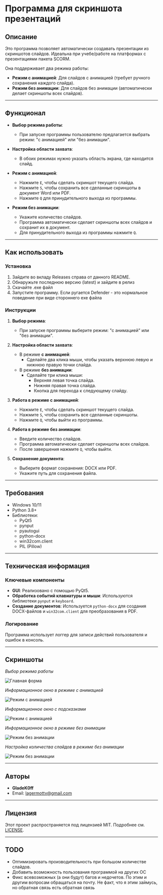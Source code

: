 # Программа для скриншота презентаций

## Описание
Это программа позволяет автоматически создавать презентации из скриншотов слайдов. Идеальна при учебе/работе на платформах с презентациями пакета SCORM. 

Она поддерживает два режима работы:
- **Режим с анимацией**: Для слайдов с анимацией (требует ручного сохранения каждого слайда).
- **Режим без анимации**: Для слайдов без анимации (автоматически делает скриншоты всех слайдов).

---

## Функционал
- **Выбор режима работы**:
  - При запуске программы пользователю предлагается выбрать режим: "с анимацией" или "без анимации".
  
- **Настройка области захвата**:
  - В обоих режимах нужно указать область экрана, где находится слайд.

- **Режим с анимацией**:
  - Нажмите `E`, чтобы сделать скриншот текущего слайда.
  - Нажмите `S`, чтобы сохранить все сделанные скриншоты в документ Word или PDF.
  - Нажмите `Q` для принудительного выхода из программы.

- **Режим без анимации**:
  - Укажите количество слайдов.
  - Программа автоматически сделает скриншоты всех слайдов и сохранит их в документ.
  - Для принудительного выхода из программы нажмите `Q`.

---

## Как использовать

### **Установка**
1. Зайдите во вкладу Releases справа от данного README.
2. Обнаружьте последнюю версию (latest) и зайдите в релиз
3. Скачайте .exe файл
4. Запустите программу. Если ругается Defender - это нормальное поведение при виде стороннего exe файла

### **Инструкции**
1. **Выбор режима**:
   - При запуске программы выберите режим: "с анимацией" или "без анимации".

2. **Настройка области захвата**:
   - В режиме **с анимацией**:
     - Сделайте два клика мыши, чтобы указать верхнюю левую и нижнюю правую точки слайда.
   - В режиме **без анимации**:
     - Сделайте три клика мыши:
       - Верхняя левая точка слайда.
       - Нижняя правая точка слайда.
       - Кнопка для перехода к следующему слайду.

3. **Работа в режиме с анимацией**:
   - Нажмите `E`, чтобы сделать скриншот текущего слайда.
   - Нажмите `S`, чтобы сохранить все сделанные скриншоты.
   - Нажмите `Q`, чтобы выйти из программы.

4. **Работа в режиме без анимации**:
   - Введите количество слайдов.
   - Программа автоматически сделает скриншоты всех слайдов.
   - После завершения нажмите `Q`, чтобы выйти.

5. **Сохранение документа**:
   - Выберите формат сохранения: DOCX или PDF.
   - Укажите путь для сохранения файла.

---

## Требования
- Windows 10/11
- Python 3.8+
- Библиотеки:
  - PyQt5
  - pynput
  - pyautogui
  - python-docx
  - win32com.client
  - PIL (Pillow)

---

## Техническая информация

### **Ключевые компоненты**
- **GUI**: Реализовано с помощью PyQt5.
- **Обработка событий клавиатуры и мыши**: Используются библиотеки `pynput` и `keyboard`.
- **Создание документов**: Используется `python-docx` для создания DOCX-файлов и `win32com.client` для преобразования в PDF.

### **Логирование**
Программа использует логгер для записи действий пользователя и ошибок в консоль.

---

## Скриншоты

*Выбор режима работы*

![Главная форма](screenshots/question_screen.png)


*Информационное окно в режиме с анимацией*

![Режим с анимацией](screenshots/animation_dialog.png)

*Информационное окно с подсказками*

![Режим с анимацией](screenshots/animation_capture.png)

*Информационное окно в режиме без анимации*

![Режим без анимации](screenshots/no_animation_dialog.png)

*Настройка количества слайдов в режиме без анимации*

![Режим без анимации](screenshots/slide_count.png)

---

## Авторы
- **GladeK0ff**
- Email: lagermottv@gmail.com

---

## Лицензия
Этот проект распространяется под лицензией MIT. Подробнее см. [LICENSE](LICENSE).

---

## TODO
- Оптимизировать производительность при большом количестве слайдов.
- Добавить возможность пользования программой на других ОС
- Фикс всевозможных (а они будут) багов и недочетов. По этим и другим вопросам обращаться на почту. Не факт, что я этим займусь, но обратная связь есть обратная связь